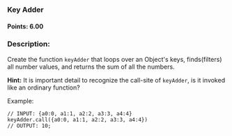 ### Key Adder

#### Points: 6.00

### Description:

Create the function `keyAdder` that loops over an Object's keys, finds(filters) all number values, and returns the sum of all the numbers.

**Hint:** It is important detail to recognize the call-site of `keyAdder`, is it invoked like an ordinary function? 

Example:

```
// INPUT: {a0:0, a1:1, a2:2, a3:3, a4:4}
keyAdder.call({a0:0, a1:1, a2:2, a3:3, a4:4})
// OUTPUT: 10;

```
